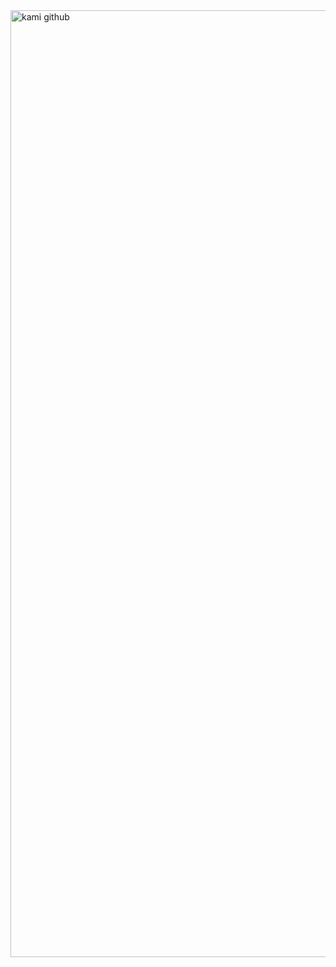 <img width="3056" height="1515" alt="kami github" src="https://github.com/user-attachments/assets/594d0626-535a-445d-b25f-844c1aec33a5" />
